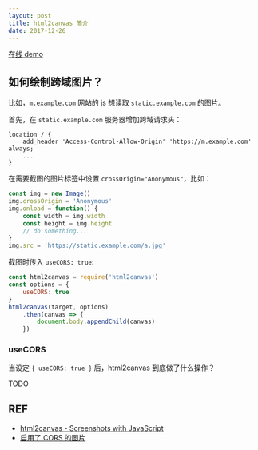 ```yaml
---
layout: post
title: html2canvas 简介
date: 2017-12-26
---
```


[在线 demo][demo]

## 如何绘制跨域图片？

比如，`m.example.com` 网站的 js 想读取 `static.example.com` 的图片。

首先，在 `static.example.com` 服务器增加跨域请求头：

```
location / {
    add_header 'Access-Control-Allow-Origin' 'https://m.example.com' always;
    ...
}
```

在需要截图的图片标签中设置 `crossOrigin="Anonymous"`，比如：

```js
const img = new Image()
img.crossOrigin = 'Anonymous'
img.onload = function() {
    const width = img.width
    const height = img.height
    // do something...
}
img.src = 'https://static.example.com/a.jpg'
```

截图时传入 `useCORS: true`: 

```javascript
const html2canvas = require('html2canvas')
const options = {
    useCORS: true
}
html2canvas(target, options)
    .then(canvas => {
        document.body.appendChild(canvas)
    })
```

### useCORS

当设定 `{ useCORS: true }` 后，html2canvas 到底做了什么操作？

TODO

## REF

- [html2canvas - Screenshots with JavaScript][home]
- [启用了 CORS 的图片][cors]

[home]: https://html2canvas.hertzen.com/
[demo]: /test/html2canvas-demo/index.html
[cors]: https://developer.mozilla.org/zh-CN/docs/Web/HTML/CORS_enabled_image